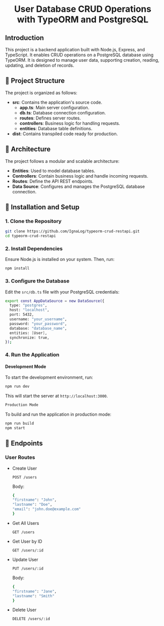 <h1 align="center">User Database CRUD Operations with TypeORM and PostgreSQL</h1>

## Introduction

This project is a backend application built with Node.js, Express, and TypeScript. It enables CRUD operations on a PostgreSQL database using TypeORM. It is designed to manage user data, supporting creation, reading, updating, and deletion of records.

## 🔬 Project Structure

The project is organized as follows:

- **src**: Contains the application's source code.
  - **app.ts**: Main server configuration.
  - **db.ts**: Database connection configuration.
  - **routes**: Defines server routes.
  - **controllers**: Business logic for handling requests.
  - **entities**: Database table definitions.
- **dist**: Contains transpiled code ready for production.

## 📐 Architecture

The project follows a modular and scalable architecture:

- **Entities**: Used to model database tables.
- **Controllers**: Contain business logic and handle incoming requests.
- **Routes**: Define the API REST endpoints.
- **Data Source**: Configures and manages the PostgreSQL database connection.

## 🔨 Installation and Setup

### 1. Clone the Repository

```bash
git clone https://github.com/IgnaLog/typeorm-crud-restapi.git
cd typeorm-crud-restapi
```

### 2. Install Dependencies

Ensure Node.js is installed on your system. Then, run:

```bash
npm install
```

### 3. Configure the Database

Edit the `src/db.ts` file with your PostgreSQL credentials:

```bash
export const AppDataSource = new DataSource({
  type: "postgres",
  host: "localhost",
  port: 5432,
  username: "your_username",
  password: "your_password",
  database: "database_name",
  entities: [User],
  synchronize: true,
});
```

### 4. Run the Application

#### Development Mode

To start the development environment, run:

```bash
npm run dev
```

This will start the server at `http://localhost:3000`.

```bash
Production Mode
```

To build and run the application in production mode:

```bash
npm run build
npm start
```

## 📮 Endpoints

### User Routes

- Create User

  `POST /users`

  Body:

  ```bash
  {
  "firstname": "John",
  "lastname": "Doe",
  "email": "john.doe@example.com"
  }
  ```

- Get All Users

  `GET /users`

- Get User by ID

  `GET /users/:id`

- Update User

  `PUT /users/:id`

  Body:

  ```bash
  {
  "firstname": "Jane",
  "lastname": "Smith"
  }
  ```

- Delete User

  `DELETE /users/:id`
